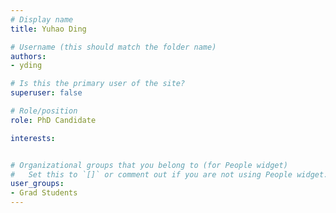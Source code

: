 ```yaml
---
# Display name
title: Yuhao Ding

# Username (this should match the folder name)
authors:
- yding

# Is this the primary user of the site?
superuser: false

# Role/position
role: PhD Candidate

interests:


# Organizational groups that you belong to (for People widget)
#   Set this to `[]` or comment out if you are not using People widget.
user_groups:
- Grad Students
---
```

